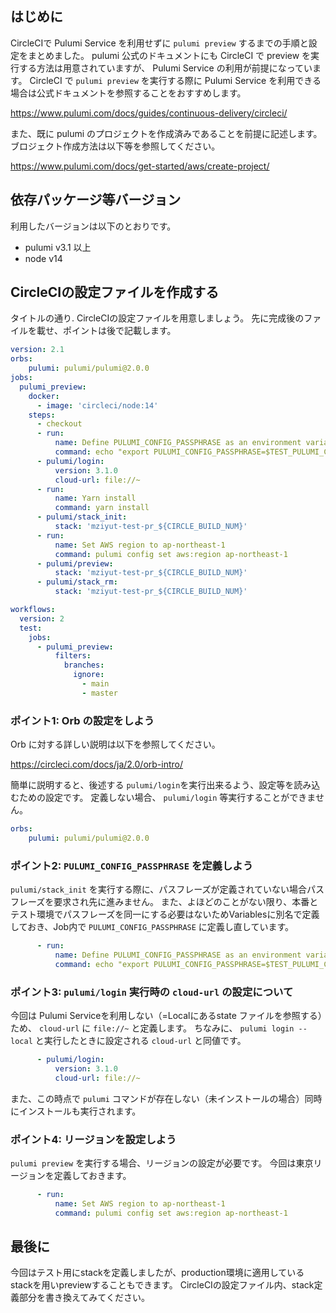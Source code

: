 <!--
title:   Circleci で Pulumi Service を利用せず pulumi preview を実行する （AWS - TypeScript/JavaScript編）
tags:    AWS,CircleCI,Pulumi,TypeScript,infrastructure
id:      92219f8d4184108a1298
private: false
-->
## はじめに
CircleCIで Pulumi Service を利用せずに `pulumi preview` するまでの手順と設定をまとめました。
pulumi 公式のドキュメントにも CircleCI で preview を実行する方法は用意されていますが、 Pulumi Service の利用が前提になっています。
CircleCI で `pulumi preview` を実行する際に Pulumi Service を利用できる場合は公式ドキュメントを参照することをおすすめします。

https://www.pulumi.com/docs/guides/continuous-delivery/circleci/

また、既に pulumi のプロジェクトを作成済みであることを前提に記述します。
ブロジェクト作成方法は以下等を参照してください。

https://www.pulumi.com/docs/get-started/aws/create-project/

## 依存パッケージ等バージョン
利用したバージョンは以下のとおりです。

+ pulumi v3.1 以上
+ node v14


## CircleCIの設定ファイルを作成する

タイトルの通り. CircleCIの設定ファイルを用意しましょう。
先に完成後のファイルを載せ、ポイントは後で記載します。

```yml:.circleci/config.yml
version: 2.1
orbs:
    pulumi: pulumi/pulumi@2.0.0
jobs:
  pulumi_preview:
    docker:
      - image: 'circleci/node:14'
    steps:
      - checkout
      - run:
          name: Define PULUMI_CONFIG_PASSPHRASE as an environment variable
          command: echo "export PULUMI_CONFIG_PASSPHRASE=$TEST_PULUMI_CONFIG_PASSPHRASE" >> $BASH_ENV
      - pulumi/login:
          version: 3.1.0
          cloud-url: file://~
      - run:
          name: Yarn install
          command: yarn install
      - pulumi/stack_init:
          stack: 'mziyut-test-pr_${CIRCLE_BUILD_NUM}'
      - run:
          name: Set AWS region to ap-northeast-1
          command: pulumi config set aws:region ap-northeast-1
      - pulumi/preview:
          stack: 'mziyut-test-pr_${CIRCLE_BUILD_NUM}'
      - pulumi/stack_rm:
          stack: 'mziyut-test-pr_${CIRCLE_BUILD_NUM}'

workflows:
  version: 2
  test:
    jobs:
      - pulumi_preview:
          filters:
            branches:
              ignore:
                - main
                - master
```

### ポイント1: Orb の設定をしよう

Orb に対する詳しい説明は以下を参照してください。

https://circleci.com/docs/ja/2.0/orb-intro/

簡単に説明すると、後述する `pulumi/login`を実行出来るよう、設定等を読み込むための設定です。
定義しない場合、 `pulumi/login` 等実行することができません。

```yml
orbs:
    pulumi: pulumi/pulumi@2.0.0
```

### ポイント2: `PULUMI_CONFIG_PASSPHRASE` を定義しよう

`pulumi/stack_init` を実行する際に、パスフレーズが定義されていない場合パスフレーズを要求され先に進みません。
また、よほどのことがない限り、本番とテスト環境でパスフレーズを同一にする必要はないためVariablesに別名で定義しておき、Job内で `PULUMI_CONFIG_PASSPHRASE` に定義し直しています。

```yml
      - run:
          name: Define PULUMI_CONFIG_PASSPHRASE as an environment variable
          command: echo "export PULUMI_CONFIG_PASSPHRASE=$TEST_PULUMI_CONFIG_PASSPHRASE" >> $BASH_ENV
```

### ポイント3: `pulumi/login` 実行時の `cloud-url` の設定について

今回は Pulumi Serviceを利用しない（=Localにあるstate ファイルを参照する）ため、 `cloud-url` に `file://~` と定義します。
ちなみに、 `pulumi login --local` と実行したときに設定される `cloud-url` と同値です。 

```yml
      - pulumi/login:
          version: 3.1.0
          cloud-url: file://~
```

また、この時点で `pulumi` コマンドが存在しない（未インストールの場合）同時にインストールも実行されます。

### ポイント4: リージョンを設定しよう

`pulumi preview` を実行する場合、リージョンの設定が必要です。
今回は東京リージョンを定義しておきます。

```yml
      - run:
          name: Set AWS region to ap-northeast-1
          command: pulumi config set aws:region ap-northeast-1
```

## 最後に
今回はテスト用にstackを定義しましたが、production環境に適用しているstackを用いpreviewすることもできます。
CircleCIの設定ファイル内、stack定義部分を書き換えてみてください。